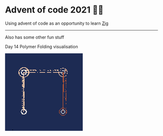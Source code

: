# Advent of code 2021 🎄🤶


Using advent of code as an opportunity to learn [Zig](https://ziglang.org/)

---

Also has some other fun stuff


Day 14 Polymer Folding visualisation

![polymer](https://raw.githubusercontent.com/danslocombe/advent-of-code-2021/main/visualisations/day14_polymer/polymer.gif)
